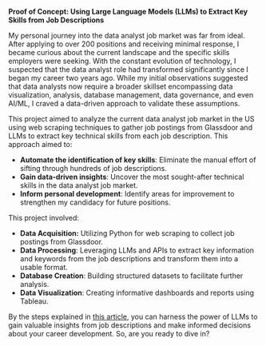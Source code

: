 **Proof of Concept: Using Large Language Models (LLMs) to Extract Key Skills from Job Descriptions**

My personal journey into the data analyst job market was far from ideal. After applying to over 200 positions and receiving minimal response, I became curious about the current landscape and the specific skills employers were seeking. With the constant evolution of technology, I suspected that the data analyst role had transformed significantly since I began my career two years ago.
While my initial observations suggested that data analysts now require a broader skillset encompassing data visualization, analysis, database management, data governance, and even AI/ML, I craved a data-driven approach to validate these assumptions.

This project aimed to analyze the current data analyst job market in the US using web scraping techniques to gather job postings from Glassdoor and LLMs to extract key technical skills from each job description. This approach aimed to:

- **Automate the identification of key skills**: Eliminate the manual effort of sifting through hundreds of job descriptions.
- **Gain data-driven insights**: Uncover the most sought-after technical skills in the data analyst job market.
- **Inform personal development**: Identify areas for improvement to strengthen my candidacy for future positions.

This project involved:
- **Data Acquisition:** Utilizing Python for web scraping to collect job postings from Glassdoor.
- **Data Processing**: Leveraging LLMs and APIs to extract key information and keywords from the job descriptions and transform them into a usable format.
- **Database Creation**: Building structured datasets to facilitate further analysis.
- **Data Visualization**: Creating informative dashboards and reports using Tableau.

By the steps explained in [this article](https://medium.com/p/1dc5fb6685b3/edit), you can harness the power of LLMs to gain valuable insights from job descriptions and make informed decisions about your career development. So, are you ready to dive in?
